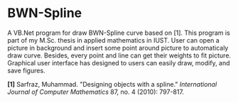 # BWN-Spline

A VB.Net program for draw BWN-Spline curve based on [1]. This program is part of my M.Sc. thesis in applied mathematics in IUST. User can open a picture in background and insert some point around picture to automaticaly draw curve. Besides, every point and line can get their weights to fit picture. Graphical user interface has designed to users can easily draw, modify, and save figures.
  
**[1]** Sarfraz, Muhammad. "Designing objects with a spline." *International Journal of Computer Mathematics* 87, no. 4 (2010): 797-817.
  

